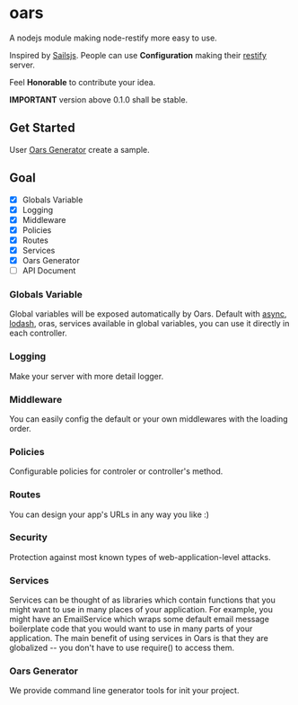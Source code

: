 # oars
A nodejs module making node-restify more easy to use.

Inspired by [Sailsjs](http://sailsjs.org). People can use **Configuration** making their [restify](http://restifyjs.com) server.

Feel **Honorable** to contribute your idea.

**IMPORTANT** version above 0.1.0 shall be stable.

## Get Started

User [Oars Generator](https://github.com/Evilcome/generator-oars) create a sample.

## Goal

- [x] Globals Variable
- [x] Logging
- [x] Middleware
- [x] Policies
- [x] Routes
- [x] Services
- [x] Oars Generator 
- [ ] API Document

### Globals Variable

Global variables will be exposed automatically by Oars. Default with [async](), [lodash](), oras, services available in global variables, you can use it directly in each controller.

### Logging

Make your server with more detail logger.

### Middleware

You can easily config the default or your own middlewares with the loading order.

### Policies

Configurable policies for controler or controller's method.

### Routes

You can design your app's URLs in any way you like :)

### Security

Protection against most known types of web-application-level attacks.

### Services

Services can be thought of as libraries which contain functions that you might want to use in many places of your application. For example, you might have an EmailService which wraps some default email message boilerplate code that you would want to use in many parts of your application. The main benefit of using services in Oars is that they are globalized -- you don't have to use require() to access them.

### Oars Generator

We provide command line generator tools for init your project.



